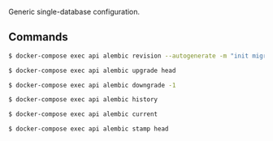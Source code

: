 Generic single-database configuration.

## Commands

```bash
$ docker-compose exec api alembic revision --autogenerate -m "init migration"
```

```bash
$ docker-compose exec api alembic upgrade head
```

```bash
$ docker-compose exec api alembic downgrade -1
```

```bash
$ docker-compose exec api alembic history
```

```bash
$ docker-compose exec api alembic current
```

```bash
$ docker-compose exec api alembic stamp head
```

